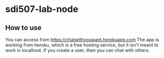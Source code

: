 # sdi507-lab-node

## How to use
You can access from https://chatwithyouwant.herokuapp.com
The app is working from heroku, which is a free hosting service, but it isn't meant to work in localhost.
If you create a user, then you can chat with others.
